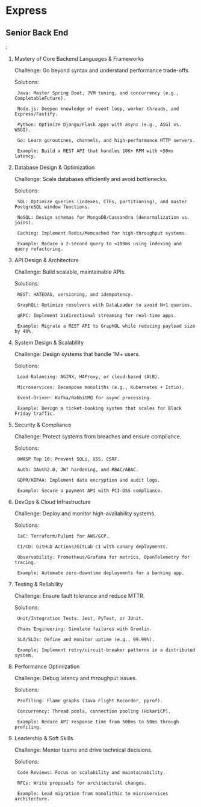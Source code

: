 # Express

## Senior Back End
:
1. Mastery of Core Backend Languages & Frameworks

   Challenge: Go beyond syntax and understand performance trade-offs.

   Solutions:

        Java: Master Spring Boot, JVM tuning, and concurrency (e.g., CompletableFuture).

        Node.js: Deepen knowledge of event loop, worker threads, and Express/Fastify.

        Python: Optimize Django/Flask apps with async (e.g., ASGI vs. WSGI).

        Go: Learn goroutines, channels, and high-performance HTTP servers.

        Example: Build a REST API that handles 10K+ RPM with <50ms latency.

2. Database Design & Optimization

   Challenge: Scale databases efficiently and avoid bottlenecks.

   Solutions:

        SQL: Optimize queries (indexes, CTEs, partitioning), and master PostgreSQL window functions.

        NoSQL: Design schemas for MongoDB/Cassandra (denormalization vs. joins).

        Caching: Implement Redis/Memcached for high-throughput systems.

        Example: Reduce a 2-second query to <100ms using indexing and query refactoring.

3. API Design & Architecture

   Challenge: Build scalable, maintainable APIs.

   Solutions:

        REST: HATEOAS, versioning, and idempotency.

        GraphQL: Optimize resolvers with DataLoader to avoid N+1 queries.

        gRPC: Implement bidirectional streaming for real-time apps.

        Example: Migrate a REST API to GraphQL while reducing payload size by 40%.

4. System Design & Scalability

   Challenge: Design systems that handle 1M+ users.

   Solutions:

        Load Balancing: NGINX, HAProxy, or cloud-based (ALB).

        Microservices: Decompose monoliths (e.g., Kubernetes + Istio).

        Event-Driven: Kafka/RabbitMQ for async processing.

        Example: Design a ticket-booking system that scales for Black Friday traffic.

5. Security & Compliance

   Challenge: Protect systems from breaches and ensure compliance.

   Solutions:

        OWASP Top 10: Prevent SQLi, XSS, CSRF.

        Auth: OAuth2.0, JWT hardening, and RBAC/ABAC.

        GDPR/HIPAA: Implement data encryption and audit logs.

        Example: Secure a payment API with PCI-DSS compliance.

6. DevOps & Cloud Infrastructure

   Challenge: Deploy and monitor high-availability systems.

   Solutions:

        IaC: Terraform/Pulumi for AWS/GCP.

        CI/CD: GitHub Actions/GitLab CI with canary deployments.

        Observability: Prometheus/Grafana for metrics, OpenTelemetry for tracing.

        Example: Automate zero-downtime deployments for a banking app.

7. Testing & Reliability

   Challenge: Ensure fault tolerance and reduce MTTR.

   Solutions:

        Unit/Integration Tests: Jest, PyTest, or JUnit.

        Chaos Engineering: Simulate failures with Gremlin.

        SLA/SLOs: Define and monitor uptime (e.g., 99.99%).

        Example: Implement retry/circuit-breaker patterns in a distributed system.

8. Performance Optimization

   Challenge: Debug latency and throughput issues.

   Solutions:

        Profiling: Flame graphs (Java Flight Recorder, pprof).

        Concurrency: Thread pools, connection pooling (HikariCP).

        Example: Reduce API response time from 500ms to 50ms through profiling.

9. Leadership & Soft Skills

   Challenge: Mentor teams and drive technical decisions.

   Solutions:

        Code Reviews: Focus on scalability and maintainability.

        RFCs: Write proposals for architectural changes.

        Example: Lead migration from monolithic to microservices architecture.